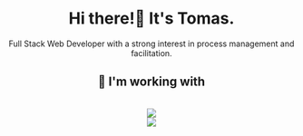 <h1 align="center">Hi there!👋 It's Tomas.</h1>
<p align="center">Full Stack Web Developer with a strong interest in process management and facilitation.</p>
<div align="center">
</div>
<h2 align="center">🔧 I'm working with</h2>
<br/>
<div align="center">
    <img src="https://skillicons.dev/icons?i=vscode,idea,html,css,javascript,typescript,nodejs,rider"/><br>
    <img src="https://skillicons.dev/icons?i=angular,bootstrap,cs,powershell,java,mongodb,mysql,py"/><br>
</div>
<br>
